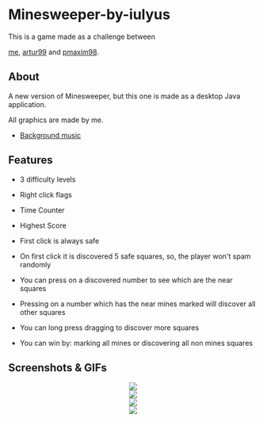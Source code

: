 # Minesweeper-by-iulyus
This is a game made as a challenge between

<a href="http://github.com/iulyus01" target="_blank">me</a>, 
<a href="https://github.com/artur99/a9-minesweeper">artur99</a> and 
<a href="http://github.com/pmaxim98" target="_blank">pmaxim98</a>.

## About
A new version of Minesweeper, but this one is made as a desktop Java application.<br>

All graphics are made by me.<br>

* <a href="https://www.youtube.com/watch?v=F9L4q-0Pi4E&list=PLbkNykcK8WRJrTrMKpat4PpXR866hnwyX&t=2680s&index=4" target="_blank">Background music</a>

## Features
* 3 difficulty levels
* Right click flags
* Time Counter
* Highest Score

* First click is always safe
* On first click it is discovered 5 safe squares, so, the player won't spam randomly
* You can press on a discovered number to see which are the near squares
* Pressing on a number which has the near mines marked will discover all other squares
* You can long press dragging to discover more squares
* You can win by: marking all mines or discovering all non mines squares
 
 
## Screenshots & GIFs
<div style="text-align: center;">
    <a href="http://i.imgur.com/XESEO9o.png" target="_blank" width="400" style="max-width:95%;">
        <img src="http://i.imgur.com/XESEO9o.png">
    </a> <br>
    <a href="http://i.imgur.com/GKYb9jH.png" target="_blank" width="400" style="max-width:95%;">
        <img src="http://i.imgur.com/GKYb9jH.png">
    </a> <br>
    <a href="http://i.imgur.com/yB9KRYd.png" target="_blank" width="400" style="max-width:95%;">
        <img src="http://i.imgur.com/yB9KRYd.png">
    </a> <br>
    <a href="http://i.imgur.com/FGcZr1N.gif" target="_blank" width="400" style="max-width:95%;">
        <img src="http://i.imgur.com/FGcZr1N.gif">
    </a>
</div>
